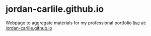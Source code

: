 # jordan-carlile.github.io
Webpage to aggregate materials for my professional portfolio [live](jordan-carlile.github.io) at: [jordan-carlile.github.io](jordan-carlile.github.io)
